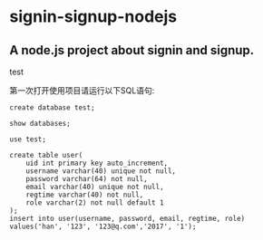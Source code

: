 # signin-signup-nodejs

## A node.js project about signin and signup.

test

第一次打开使用项目请运行以下SQL语句:
```
create database test;

show databases;

use test;

create table user(
    uid int primary key auto_increment,
    username varchar(40) unique not null,
    password varchar(64) not null,
    email varchar(40) unique not null,
    regtime varchar(40) not null,
    role varchar(2) not null default 1
);
insert into user(username, password, email, regtime, role) 
values('han', '123', '123@q.com','2017', '1');
```